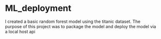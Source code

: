 # ML_deployment
I created a basic random forest model using the titanic dataset. The purpose of this project was to package the model and deploy the model via a local host api
